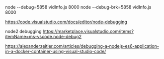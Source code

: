  
node --debug=5858 vidInfo.js 8000
node --debug-brk=5858 vidInfo.js 8000



https://code.visualstudio.com/docs/editor/node-debugging

node2 debugging
https://marketplace.visualstudio.com/items?itemName=ms-vscode.node-debug2

https://alexanderzeitler.com/articles/debugging-a-nodejs-es6-application-in-a-docker-container-using-visual-studio-code/


